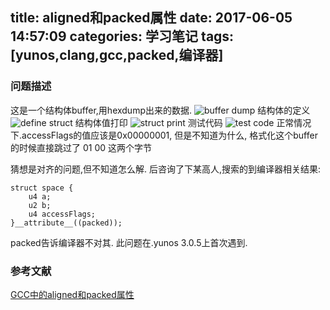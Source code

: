 title: aligned和packed属性
date: 2017-06-05 14:57:09
categories: 学习笔记
tags: [yunos,clang,gcc,packed,编译器]
---

### 问题描述
这是一个结构体buffer,用hexdump出来的数据.
![buffer dump](images/aligned_packed/1.png)
结构体的定义
![define struct](images/aligned_packed/2.png)
结构体值打印
![struct print](images/aligned_packed/2.png)
测试代码
![test code](images/aligned_packed/0.png)
正常情况下.accessFlags的值应该是0x00000001,
但是不知道为什么,
格式化这个buffer的时候直接跳过了 01 00 这两个字节

猜想是对齐的问题,但不知道怎么解.
后咨询了下某高人,搜索的到编译器相关结果:
```
struct space {
    u4 a;
    u2 b;
    u4 accessFlags;
}__attribute__((packed));
```
packed告诉编译器不对其.
此问题在.yunos 3.0.5上首次遇到.

### 参考文献
[GCC中的aligned和packed属性](http://blog.shengbin.me/posts/gcc-attribute-aligned-and-packed)